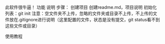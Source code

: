 此软件很牛逼！
功能
说明 步骤：
	创建项目
	创建readme.md，项目说明
	初始化列表：git init
	注意：空文件夹不上传，忽略的文件夹或目录不上传，不上传的文件放在.gitignore进行说明（这里配置的文件，状态是没有提交，git status看不到这些文件或目录）

使用教程